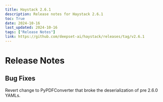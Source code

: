 ```yaml
---
title: Haystack 2.6.1
description: Release notes for Haystack 2.6.1
toc: True
date: 2024-10-16
last_updated: 2024-10-16
tags: ["Release Notes"]
link: https://github.com/deepset-ai/haystack/releases/tag/v2.6.1
---
```


# Release Notes

## Bug Fixes
Revert change to PyPDFConverter that broke the deserialization of pre 2.6.0 YAMLs.
